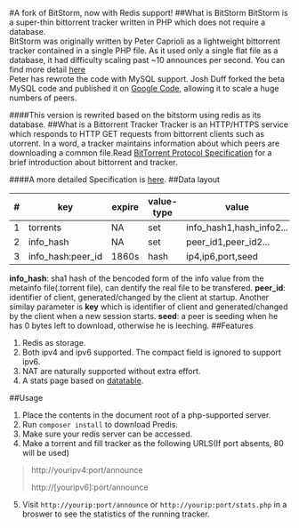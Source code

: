 #A fork of BitStorm, now with Redis support!
##What is BitStorm
BitStorm is a super-thin bittorrent tracker written in PHP which does not require a database.  
BitStorm was originally written by Peter Caprioli as a lightweight bittorrent tracker contained in a single PHP file. As it used only a single flat file as a database, it had difficulty scaling past ~10 announces per second. You can find more detail [here](https://stormhub.org/tracker/ui.php)  
Peter has rewrote the code with MySQL support. Josh Duff forked the beta MySQL code and  published it on [Google Code](https://code.google.com/p/bitstorm/), allowing it to scale a huge numbers of peers.

####This version is rewrited based on the bitstorm using redis as its database.
##What is a Bittorrent Tracker
Tracker is an HTTP/HTTPS service which responds to HTTP GET requests from bittorrent clients such as utorrent. In a word, a tracker maintains information about which peers are downloading a common file.Read [BitTorrent Protocol Specification](http://www.bittorrent.org/beps/bep_0003.html) for a brief introduction about bittorrent and tracker.

####A more detailed Specification is [here](https://wiki.theory.org/BitTorrentSpecification#Tracker_Response).
##Data layout

|#|key				|expire|value-type  |value		 
|-|-----------------|------|------------|------------
|1|torrents			|NA    |set			|info_hash1,hash_info2...
|2|info_hash		|NA    |set			|peer_id1,peer_id2...
|3|info_hash:peer_id|1860s |hash		|ip4,ip6,port,seed
**info_hash**: sha1 hash of the bencoded form of the info value from the metainfo file(.torrent file), can dentify the real file to be transfered.
**peer_id**: identifier of client, generated/changed by the client at startup. Another similay parameter is **key** which is identifier of client and generated/changed by the client when a new session starts.
**seed**: a peer is seeding when he has 0 bytes left to download, otherwise he is leeching.
##Features
1. Redis as storage.
2. Both ipv4 and ipv6 supported. The compact field is ignored to support ipv6.
3. NAT are naturally supported without extra effort.
4. A stats page based on [datatable](http://www.datatables.net/).

##Usage
1. Place the contents in the document root of a php-supported server.
2. Run `composer install` to download Predis.
3. Make sure your redis server can be accessed.
4. Make a torrent and fill tracker as the following URLS(If port absents, 80 will be used)
> http://youripv4:port/announce
> 
> http://[youripv6]:port/announce
5. Visit `http://yourip:port/announce` or `http://yourip:port/stats.php` in a broswer to see the statistics of the running tracker.